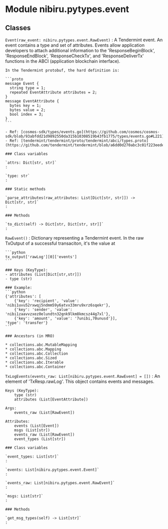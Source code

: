 Module nibiru.pytypes.event
===========================

Classes
-------

`Event(raw_event: nibiru.pytypes.event.RawEvent)`
:   A Tendermint event. An event contains a type and set of attributes.
    Events allow application developers to attach additional information to the
    'ResponseBeginBlock', 'ResponseEndBlock', 'ResponseCheckTx', and 'ResponseDeliverTx'
    functions in the ABCI (application blockchain interface).

    In the Tendermint protobuf, the hard definition is:

    ```proto
    message Event {
      string type = 1;
      repeated EventAttribute attributes = 2;
    }
    message EventAttribute {
      bytes key = 1;
      bytes value = 2;
      bool index = 3;
    }
    ```

    - Ref: [cosmos-sdk/types/events.go](https://github.com/cosmos/cosmos-sdk/blob/93abfdd21d9892550da315b10308519b43fb1775/types/events.go#L221)
    - Ref: [tendermint/tendermint/proto/tendermint/abci/types.proto](https://github.com/tendermint/tendermint/blob/a6dd0d270abc3c01f223eedee44d8b285ae273f6/proto/tendermint/abci/types.proto)

    ### Class variables

    `attrs: Dict[str, str]`
    :

    `type: str`
    :

    ### Static methods

    `parse_attributes(raw_attributes: List[Dict[str, str]]) ‑> Dict[str, str]`
    :

    ### Methods

    `to_dict(self) ‑> Dict[str, Dict[str, str]]`
    :

`RawEvent()`
:   Dictionary representing a Tendermint event. In the raw TxOutput of a
    successful transaciton, it's the value at

    ```python
    tx_output['rawLog'][0]['events']
    ```

    ### Keys (KeyType):
    - attributes (List[Dict[str,str]])
    - type (str)

    ### Example:
    ```python
    {'attributes': [
        {'key': 'recipient', 'value': 'nibi1uvu52rxwqj5ndmm59y6atvx33mru9xrz6sqekr'},
        {'key': 'sender', 'value': 'nibi1zaavvzxez0elundtn32qnk9lkm8kmcsz44g7xl'},
        {'key': 'amount', 'value': '7unibi,70unusd'}],
    'type': 'transfer'}
    ```

    ### Ancestors (in MRO)

    * collections.abc.MutableMapping
    * collections.abc.Mapping
    * collections.abc.Collection
    * collections.abc.Sized
    * collections.abc.Iterable
    * collections.abc.Container

`TxLogEvents(events_raw: List[nibiru.pytypes.event.RawEvent] = [])`
:   An element of 'TxResp.rawLog'. This object contains events and messages.

    Keys (KeyType):
        type (str)
        attributes (List[EventAttribute])

    Args:
        events_raw (List[RawEvent])

    Attributes:
        events (List[Event])
        msgs (List[str])
        events_raw (List[RawEvent])
        event_types (List[str])

    ### Class variables

    `event_types: List[str]`
    :

    `events: List[nibiru.pytypes.event.Event]`
    :

    `events_raw: List[nibiru.pytypes.event.RawEvent]`
    :

    `msgs: List[str]`
    :

    ### Methods

    `get_msg_types(self) ‑> List[str]`
    :
